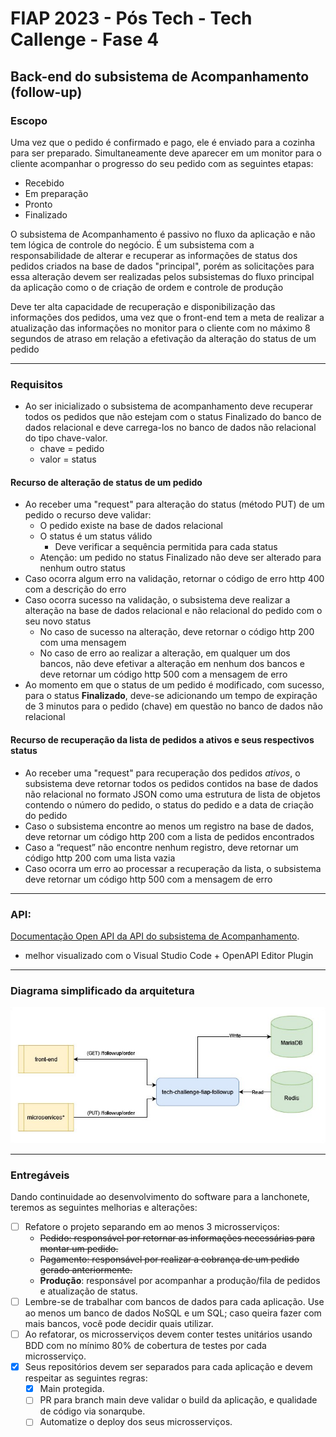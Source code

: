 # FIAP 2023 - Pós Tech - Tech Callenge - Fase 4

## Back-end do subsistema de Acompanhamento (follow-up)

### Escopo
Uma vez que o pedido é confirmado e pago, ele é enviado para a cozinha para ser preparado. Simultaneamente deve aparecer em um monitor para o cliente acompanhar o progresso do seu pedido com as seguintes etapas:
* Recebido
* Em preparação
* Pronto
* Finalizado

O subsistema de Acompanhamento é passivo no fluxo da aplicação e não tem lógica de controle do negócio. É um subsistema com a responsabilidade de alterar e recuperar as informações de status dos pedidos criados na base de dados "principal", porém as solicitações para essa alteração devem ser realizadas pelos subsistemas do fluxo principal da aplicação como o de criação de ordem e controle de produção

Deve ter alta capacidade de recuperação e disponibilização das informações dos pedidos, uma vez que o front-end tem a meta de realizar a atualização das informações no monitor para o cliente com no máximo 8 segundos de atraso em relação a efetivação da alteração do status de um pedido

---

### Requisitos
- Ao ser inicializado o subsistema de acompanhamento deve recuperar todos os pedidos que não estejam com o status Finalizado do banco de dados relacional e deve carrega-los no banco de dados não relacional do tipo chave-valor.
    - chave = pedido
    - valor = status

#### Recurso de alteração de status de um pedido
- Ao receber uma "request" para alteração do status (método PUT) de um pedido o recurso deve validar:
    - O pedido existe na base de dados relacional
    - O status é um status válido
        - Deve verificar a sequência permitida para cada status
    - Atenção: um pedido no status Finalizado não deve ser alterado para nenhum outro status
- Caso ocorra algum erro na validação, retornar o código de erro http 400 com a descrição do erro
- Caso ocorra sucesso na validação, o subsistema deve realizar a alteração na base de dados relacional e não relacional do pedido com o seu novo status
    - No caso de sucesso na alteração, deve retornar o código http 200 com uma mensagem
    - No caso de erro ao realizar a alteração, em qualquer um dos bancos, não deve efetivar a alteração em nenhum dos bancos e deve retornar um código http 500 com a mensagem de erro
- Ao momento em que o status de um pedido é modificado, com sucesso, para o status **Finalizado**, deve-se adicionando um tempo de expiração de 3 minutos para o pedido (chave) em questão no banco de dados não relacional

#### Recurso de recuperação da lista de pedidos a ativos e seus respectivos status
- Ao receber uma "request" para recuperação dos pedidos *ativos*, o subsistema deve retornar todos os pedidos contidos na base de dados não relacional no formato JSON como uma estrutura de lista de objetos contendo o número do pedido, o status do pedido e a data de criação do pedido
- Caso o subsistema encontre ao menos um registro na base de dados, deve retornar um código http 200 com a lista de pedidos encontrados
- Caso a “request” não encontre nenhum registro, deve retornar um código http 200 com uma lista vazia
- Caso ocorra um erro ao processar a recuperação da lista, o subsistema deve retornar um código http 500 com a mensagem de erro

---

### API:
[Documentação Open API da API do subsistema de Acompanhamento](./docs/openapi_followup.yaml "Open API").
- melhor visualizado com o Visual Studio Code + OpenAPI Editor Plugin

---

### Diagrama simplificado da arquitetura
![Subsistema de Acompanhamento de Pedidos](./docs/img/arquitetura_followup.jpg "Follow Up Subsystem")

---

### Entregáveis
Dando continuidade ao desenvolvimento do software para a lanchonete, teremos as seguintes melhorias e alterações:
- [ ] Refatore o projeto separando em ao menos 3 microsserviços:
    - ~~Pedido: responsável por retornar as informações necessárias para montar um pedido.~~
    - ~~Pagamento: responsável por realizar a cobrança de um pedido gerado anteriormente.~~
    - **Produção**: responsável por acompanhar a produção/fila de pedidos e atualização de status.
- [ ] Lembre-se de trabalhar com bancos de dados para cada aplicação. Use ao menos um banco de dados NoSQL e um SQL; caso queira fazer com mais bancos, você pode decidir quais utilizar. 
- [ ] Ao refatorar, os microsserviços devem conter testes unitários usando BDD com no mínimo 80% de cobertura de testes por cada microsserviço.
- [x] Seus repositórios devem ser separados para cada aplicação e devem respeitar as seguintes regras:
    - [x] Main protegida.
    - [ ] PR para branch main deve validar o build da aplicação, e qualidade de código via sonarqube.
    - [ ] Automatize o deploy dos seus microsserviços.

